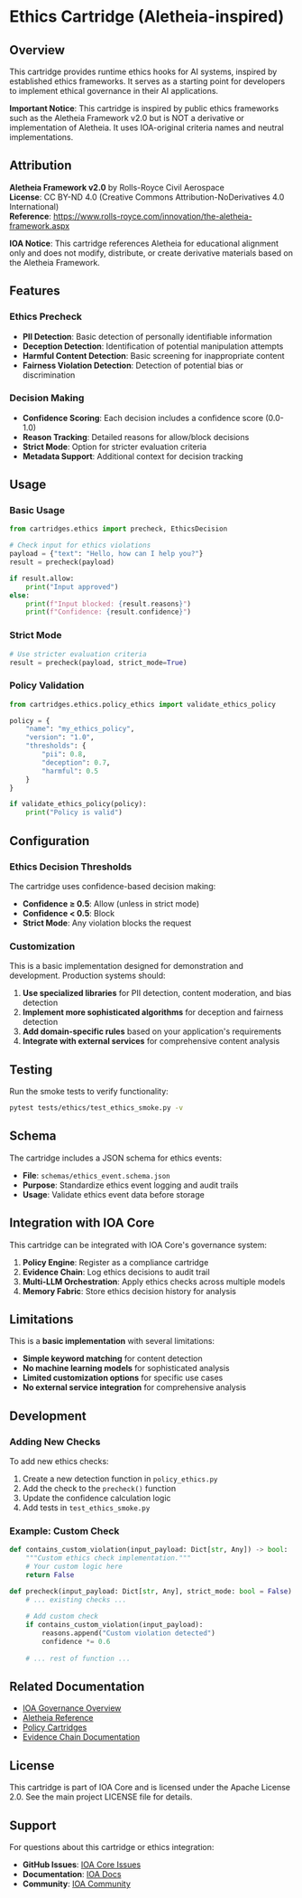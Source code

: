 # Ethics Cartridge (Aletheia-inspired)

## Overview

This cartridge provides runtime ethics hooks for AI systems, inspired by established ethics frameworks. It serves as a starting point for developers to implement ethical governance in their AI applications.

**Important Notice**: This cartridge is inspired by public ethics frameworks such as the Aletheia Framework v2.0 but is NOT a derivative or implementation of Aletheia. It uses IOA-original criteria names and neutral implementations.

## Attribution

**Aletheia Framework v2.0** by Rolls-Royce Civil Aerospace  
**License**: CC BY-ND 4.0 (Creative Commons Attribution-NoDerivatives 4.0 International)  
**Reference**: https://www.rolls-royce.com/innovation/the-aletheia-framework.aspx

**IOA Notice**: This cartridge references Aletheia for educational alignment only and does not modify, distribute, or create derivative materials based on the Aletheia Framework.

## Features

### Ethics Precheck
- **PII Detection**: Basic detection of personally identifiable information
- **Deception Detection**: Identification of potential manipulation attempts
- **Harmful Content Detection**: Basic screening for inappropriate content
- **Fairness Violation Detection**: Detection of potential bias or discrimination

### Decision Making
- **Confidence Scoring**: Each decision includes a confidence score (0.0-1.0)
- **Reason Tracking**: Detailed reasons for allow/block decisions
- **Strict Mode**: Option for stricter evaluation criteria
- **Metadata Support**: Additional context for decision tracking

## Usage

### Basic Usage

```python
from cartridges.ethics import precheck, EthicsDecision

# Check input for ethics violations
payload = {"text": "Hello, how can I help you?"}
result = precheck(payload)

if result.allow:
    print("Input approved")
else:
    print(f"Input blocked: {result.reasons}")
    print(f"Confidence: {result.confidence}")
```

### Strict Mode

```python
# Use stricter evaluation criteria
result = precheck(payload, strict_mode=True)
```

### Policy Validation

```python
from cartridges.ethics.policy_ethics import validate_ethics_policy

policy = {
    "name": "my_ethics_policy",
    "version": "1.0",
    "thresholds": {
        "pii": 0.8,
        "deception": 0.7,
        "harmful": 0.5
    }
}

if validate_ethics_policy(policy):
    print("Policy is valid")
```

## Configuration

### Ethics Decision Thresholds

The cartridge uses confidence-based decision making:

- **Confidence ≥ 0.5**: Allow (unless in strict mode)
- **Confidence < 0.5**: Block
- **Strict Mode**: Any violation blocks the request

### Customization

This is a basic implementation designed for demonstration and development. Production systems should:

1. **Use specialized libraries** for PII detection, content moderation, and bias detection
2. **Implement more sophisticated algorithms** for deception and fairness detection
3. **Add domain-specific rules** based on your application's requirements
4. **Integrate with external services** for comprehensive content analysis

## Testing

Run the smoke tests to verify functionality:

```bash
pytest tests/ethics/test_ethics_smoke.py -v
```

## Schema

The cartridge includes a JSON schema for ethics events:

- **File**: `schemas/ethics_event.schema.json`
- **Purpose**: Standardize ethics event logging and audit trails
- **Usage**: Validate ethics event data before storage

## Integration with IOA Core

This cartridge can be integrated with IOA Core's governance system:

1. **Policy Engine**: Register as a compliance cartridge
2. **Evidence Chain**: Log ethics decisions to audit trail
3. **Multi-LLM Orchestration**: Apply ethics checks across multiple models
4. **Memory Fabric**: Store ethics decision history for analysis

## Limitations

This is a **basic implementation** with several limitations:

- **Simple keyword matching** for content detection
- **No machine learning models** for sophisticated analysis
- **Limited customization options** for specific use cases
- **No external service integration** for comprehensive analysis

## Development

### Adding New Checks

To add new ethics checks:

1. Create a new detection function in `policy_ethics.py`
2. Add the check to the `precheck()` function
3. Update the confidence calculation logic
4. Add tests in `test_ethics_smoke.py`

### Example: Custom Check

```python
def contains_custom_violation(input_payload: Dict[str, Any]) -> bool:
    """Custom ethics check implementation."""
    # Your custom logic here
    return False

def precheck(input_payload: Dict[str, Any], strict_mode: bool = False) -> EthicsDecision:
    # ... existing checks ...
    
    # Add custom check
    if contains_custom_violation(input_payload):
        reasons.append("Custom violation detected")
        confidence *= 0.6
    
    # ... rest of function ...
```

## Related Documentation

- [IOA Governance Overview](../../../../docs/governance/GOVERNANCE.md)
- [Aletheia Reference](../../../../docs/ethics/aletheia/README.md)
- [Policy Cartridges](../../../../docs/governance/)
- [Evidence Chain Documentation](../../../../docs/examples/)

## License

This cartridge is part of IOA Core and is licensed under the Apache License 2.0. See the main project LICENSE file for details.

## Support

For questions about this cartridge or ethics integration:

- **GitHub Issues**: [IOA Core Issues](https://github.com/OrchIntel/ioa-core/issues)
- **Documentation**: [IOA Docs](https://ioa.systems/docs)
- **Community**: [IOA Community](https://github.com/OrchIntel/ioa-core)
